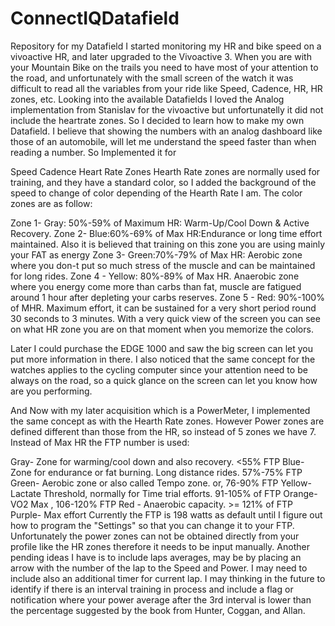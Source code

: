 # ConnectIQDatafield
Repository for my Datafield
I started monitoring my HR and bike speed on a vivoactive HR, and later upgraded to the Vivoactive 3. When you are with your Mountain Bike on the trails you need to have most of your attention to the road, and unfortunately with the small screen of the watch  it was difficult to read all the variables from your ride like Speed, Cadence, HR, HR zones, etc. Looking into the available Datafields I loved the Analog implementation from Stanislav for the vivoactive but unfortunatelly it did not include the heartrate zones. So I decided to learn how to make my own Datafield. I believe that showing the numbers with an analog dashboard like those of an automobile, will let me understand the speed faster than when reading a number. So Implemented it for 

Speed 
Cadence 
Heart Rate Zones
Hearth Rate zones are normally used for training, and they have a standard color, so I added the background of the speed to change of color depending of the Hearth Rate I am.  The color zones are as follow:

Zone 1- Gray: 50%-59% of Maximum HR: Warm-Up/Cool Down & Active Recovery.
Zone 2- Blue:60%-69% of Max HR:Endurance or long time effort maintained. Also it is believed that training on this zone you are using mainly your FAT as energy
Zone 3- Green:70%-79% of Max HR: Aerobic zone where you don-t put so much stress of the muscle and can be maintained for long rides.
Zone 4 - Yellow: 80%-89% of Max HR. Anaerobic zone where you energy come more than carbs than fat, muscle are fatigued around 1 hour after depleting your carbs reserves.
Zone 5 - Red: 90%-100% of MHR. Maximum effort, it can be sustained for a very short period round 30 seconds to 3 minutes. 
With a very quick view of the screen you can see on what HR zone you are on that moment when you memorize the colors.

Later I could purchase the EDGE 1000 and saw the big screen can let you put more information in there. I also noticed that the same concept for the watches applies to the cycling computer since your attention need to be always on the road, so a quick glance on the screen can let you know how are you performing. 

And Now with my later acquisition which is a PowerMeter, I implemented the same concept as with the Hearth Rate zones. However Power zones are defined different than those from the HR, so instead of 5 zones we have 7. Instead of Max HR the FTP number is used:

Gray- Zone for warming/cool down and also recovery. <55% FTP
Blue- Zone for endurance or fat burning. Long distance rides. 57%-75% FTP
Green- Aerobic zone or also called Tempo zone. or, 76-90% FTP
Yellow- Lactate Threshold, normally for Time trial efforts. 91-105% of FTP
Orange- VO2 Max , 106-120% FTP
Red - Anaerobic capacity. >= 121% of FTP
Purple- Max effort 
Currently the FTP is 198 watts as default until I figure out how to program the "Settings" so that you can change it to your FTP. Unfortunately the power zones can not be obtained directly from your profile like the HR zones therefore it needs to be input manually. Another pending ideas I have is to include laps averages, may be by placing an arrow with the number of the lap to the Speed and Power. I may need to include also an additional timer for current lap. I may thinking in the future to identify if there is an interval training in process and include a flag or notification where your power average after the 3rd interval is lower than the percentage suggested by the book from Hunter, Coggan, and Allan. 
